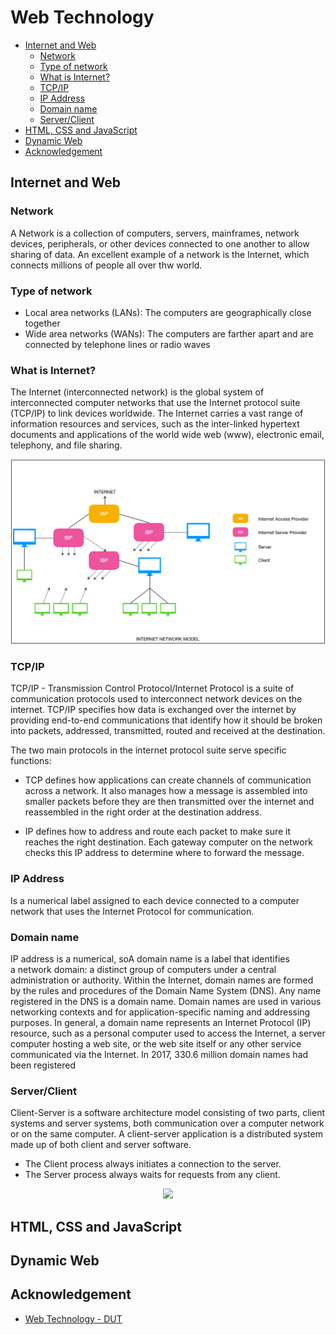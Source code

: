 # Web Technology

- [Internet and Web](#internet-and-web)
  - [Network](#network)
  - [Type of network](#type-of-network)
  - [What is Internet?](#what-is-internet)
  - [TCP/IP](#tcpip)
  - [IP Address](#ip-address)
  - [Domain name](#domain-name)
  - [Server/Client](#serverclient)
- [HTML, CSS and JavaScript](#html-css-and-javascript)
- [Dynamic Web](#dynamic-web)
- [Acknowledgement](#acknowledgement)

## Internet and Web

### Network

A Network is a collection of computers, servers, mainframes, network devices, peripherals, or other devices connected to one another to allow sharing of data. An excellent example of a network is the Internet, which connects millions of people all over thw world.

### Type of network

- Local area networks (LANs): The computers are geographically close together
- Wide area networks (WANs): The computers are farther apart and are connected by telephone lines or radio waves

### What is Internet?

The Internet (interconnected network) is the global system of interconnected computer networks that use the Internet protocol suite (TCP/IP) to link devices worldwide. The Internet carries a vast range of information resources and services, such as the inter-linked hypertext documents and applications of the world wide web (www), electronic email, telephony, and file sharing.

<p align="center">
    <img src='../img/wt.inm.png'>
</p>

### TCP/IP

TCP/IP - Transmission Control Protocol/Internet Protocol is a suite of communication protocols used to interconnect network devices on the internet. TCP/IP specifies how data is exchanged over the internet by providing end-to-end communications that identify how it should be broken into packets, addressed, transmitted, routed and received at the destination.

The two main protocols in the internet protocol suite serve specific functions:

- TCP defines how applications can create channels of communication across a network. It also manages how a message is assembled into smaller packets before they are then transmitted over the internet and reassembled in the right order at the destination address.

- IP defines how to address and route each packet to make sure it reaches the right destination. Each gateway computer on the network checks this IP address to determine where to forward the message.

### IP Address

Is a numerical label assigned to each device connected to a computer network that uses the Internet Protocol for communication.

### Domain name

IP address is a numerical, soA domain name is a label that identifies a network domain: a distinct group of computers under a central administration or authority.
Within the Internet, domain names are formed by the rules and procedures of the Domain Name System (DNS). Any name registered in the DNS is a domain name. Domain names are used in various networking contexts and for application-specific naming and addressing purposes. In general, a domain name represents an Internet Protocol (IP) resource, such as a personal computer used to access the Internet, a server computer hosting a web site, or the web site itself or any other service communicated via the Internet. In 2017, 330.6 million domain names had been registered

### Server/Client

Client-Server is a software architecture model consisting of two parts, client systems and server systems, both communication over a computer network or on the same computer. A client-server application is a distributed system made up of both client and server software. 
- The Client process always initiates a connection to the server.
- The Server process always waits for requests from any client.

<p align="center">
    <img src='../img/wt.cns.png'>
</p>

## HTML, CSS and JavaScript

## Dynamic Web

## Acknowledgement

- [Web Technology - DUT](#)

[Internet Network Model]: ../img/wt.inm.png
[Client and Server]: ../img/wt.cns.png